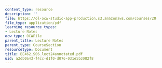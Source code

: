 ```yaml
---
content_type: resource
description: ''
file: https://ol-ocw-studio-app-production.s3.amazonaws.com/courses/20-462j-molecular-principles-of-biomaterials-spring-2006/a2db0a43f4ccd1f0d076031e5b3082f8_BE462_S06_lect24annotated.pdf
file_type: application/pdf
learning_resource_types:
- Lecture Notes
ocw_type: OCWFile
parent_title: Lecture Notes
parent_type: CourseSection
resourcetype: Document
title: BE462_S06_lect24annotated.pdf
uid: a2db0a43-f4cc-d1f0-d076-031e5b3082f8
---
```

